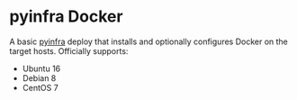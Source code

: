 # pyinfra Docker

A basic [pyinfra](https://github.com/Fizzadar/pyinfra) deploy that installs and optionally configures Docker on the target hosts. Officially supports:

+ Ubuntu 16
+ Debian 8
+ CentOS 7
